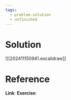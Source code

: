 ```yaml
---
tags:
  - problem-solution
  - unfinished
---
```

# Solution
![[202411150941.excalidraw]]

# Reference
**Link**:
**Exercise**:
